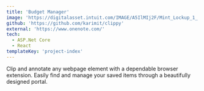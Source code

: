 ```yaml
---
title: 'Budget Manager'
image: 'https://digitalasset.intuit.com/IMAGE/A5IlMIj2F/Mint_Lockup_1_.png'
github: 'https://github.com/karimit/clippy'
external: 'https://www.onenote.com/'
tech:
  - ASP.Net Core
  - React
templateKey: 'project-index'
---
```


Clip and annotate any webpage element with a dependable browser extension.
Easily find and manage your saved items through a beautifully designed portal.